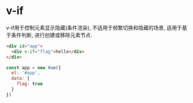 # v-if

v-if用于控制元素显示隐藏(条件渲染), 不适用于频繁切换和隐藏的场景, 适用于基于条件判断, 进行创建或移除元素节点.

```html
<div id="app">
  <div v-if="flag">hello</div>
</div>
```

```js
const app = new Vue({
  el: '#app',
  data: {
    flag: true
  }
})
```
